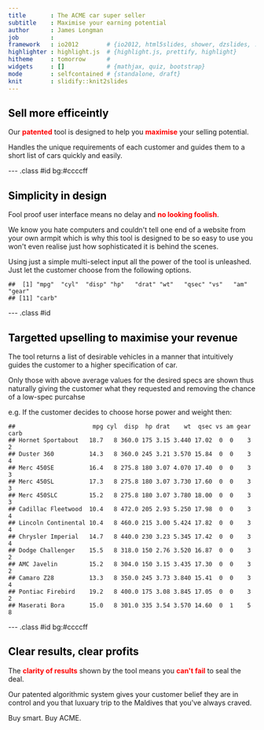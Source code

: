 ```yaml
---
title       : The ACME car super seller
subtitle    : Maximise your earning potential
author      : James Longman
job         : 
framework   : io2012        # {io2012, html5slides, shower, dzslides, ...}
highlighter : highlight.js  # {highlight.js, prettify, highlight}
hitheme     : tomorrow      # 
widgets     : []            # {mathjax, quiz, bootstrap}
mode        : selfcontained # {standalone, draft}
knit        : slidify::knit2slides
--- 
```


<h2 style="color:#000000;">Sell more efficeintly</h2>

Our <span style="font-weight:bold; color:#ff0000">patented</span> tool is designed to help you <span style="font-weight:bold; color:#ff0000">maximise</span> your selling potential.

Handles the unique requirements of each customer and guides them to a short list of cars quickly and easily.
</span>

--- .class #id bg:#ccccff

<h2 style="color:#000000;">Simplicity in design</h2>

Fool proof user interface means no delay and <span style="font-weight:bold; color:#ff0000">no looking foolish</span>.

We know you hate computers and couldn't tell one end of a website from your own armpit which is why this tool is designed to be so easy to use you won't even realise just how sophisticated it is behind the scenes.

Using just a simple multi-select input all the power of the tool is unleashed.  Just let the customer choose from the following options.


```
##  [1] "mpg"  "cyl"  "disp" "hp"   "drat" "wt"   "qsec" "vs"   "am"   "gear"
## [11] "carb"
```

--- .class #id

<h2 style="color:#000000;">Targetted upselling to maximise your revenue</h2>

The tool returns a list of desirable vehicles in a manner that intuitively guides the customer to a higher specification of car.

Only those with above average values for the desired specs are shown thus naturally giving the customer what they requested and removing the chance of a low-spec purcahse

e.g. If the customer decides to choose horse power and weight then:

```
##                      mpg cyl  disp  hp drat    wt  qsec vs am gear carb
## Hornet Sportabout   18.7   8 360.0 175 3.15 3.440 17.02  0  0    3    2
## Duster 360          14.3   8 360.0 245 3.21 3.570 15.84  0  0    3    4
## Merc 450SE          16.4   8 275.8 180 3.07 4.070 17.40  0  0    3    3
## Merc 450SL          17.3   8 275.8 180 3.07 3.730 17.60  0  0    3    3
## Merc 450SLC         15.2   8 275.8 180 3.07 3.780 18.00  0  0    3    3
## Cadillac Fleetwood  10.4   8 472.0 205 2.93 5.250 17.98  0  0    3    4
## Lincoln Continental 10.4   8 460.0 215 3.00 5.424 17.82  0  0    3    4
## Chrysler Imperial   14.7   8 440.0 230 3.23 5.345 17.42  0  0    3    4
## Dodge Challenger    15.5   8 318.0 150 2.76 3.520 16.87  0  0    3    2
## AMC Javelin         15.2   8 304.0 150 3.15 3.435 17.30  0  0    3    2
## Camaro Z28          13.3   8 350.0 245 3.73 3.840 15.41  0  0    3    4
## Pontiac Firebird    19.2   8 400.0 175 3.08 3.845 17.05  0  0    3    2
## Maserati Bora       15.0   8 301.0 335 3.54 3.570 14.60  0  1    5    8
```

--- .class #id bg:#ccccff 

<h2 style="color:#000000;">Clear results, clear profits</h2>

The <span style="font-weight:bold; color:#ff0000">clarity of results</span> shown by the tool means you <span style="font-weight:bold; color:#ff0000">can't fail</span> to seal the deal.

Our patented algorithmic system gives your customer belief they are in control and you that luxuary trip to the Maldives that you've always craved.

Buy smart.  Buy ACME.

